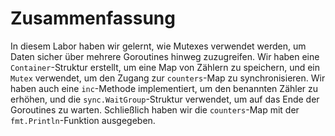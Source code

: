 # Zusammenfassung

In diesem Labor haben wir gelernt, wie Mutexes verwendet werden, um Daten sicher über mehrere Goroutines hinweg zuzugreifen. Wir haben eine `Container`-Struktur erstellt, um eine Map von Zählern zu speichern, und ein `Mutex` verwendet, um den Zugang zur `counters`-Map zu synchronisieren. Wir haben auch eine `inc`-Methode implementiert, um den benannten Zähler zu erhöhen, und die `sync.WaitGroup`-Struktur verwendet, um auf das Ende der Goroutines zu warten. Schließlich haben wir die `counters`-Map mit der `fmt.Println`-Funktion ausgegeben.
